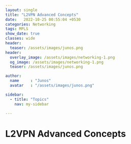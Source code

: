 ```yaml
---
layout: single
title: "L2VPN Advanced Concepts"
date:   2022-10-25 00:55:04 +0530
categories: Networking
tags: MPLS
show_date: true
classes: wide
header:
  teaser: /assets/images/junos.png
header:
  overlay_image: /assets/images/networking-1.png
  og_image: /assets/images/networking-1.png
  teaser: /assets/images/junos.png

author:
  name     : "Junos"
  avatar   : "/assets/images/junos.png"

sidebar:
  - title: "Topics"
    nav: my-sidebar

---
```


# L2VPN Advanced Concepts

